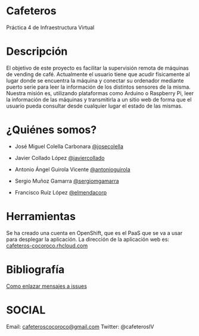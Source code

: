 Cafeteros
=========

Práctica 4 de Infraestructura Virtual

Descripción
============

El objetivo de este proyecto es facilitar la supervisión remota de máquinas de vending de café. Actualmente el usuario tiene que acudir físicamente al lugar donde se encuentra la máquina y conectar su ordenador mediante puerto serie para leer la información de los distintos sensores de la misma. Nuestra misión es, utilizando plataformas como Arduino o Raspberry Pi, leer la información de las máquinas y transmitirla a un sitio web de forma que el usuario pueda consultar desde cualquier lugar el estado de las mismas.

¿Quiénes somos?
===============

- José Miguel Colella Carbonara [@josecolella](https://github.com/josecolella)

- Javier Collado López [@javiercollado](https://github.com/javiercollado)

- Antonio Ángel Guirola Vicente [@antonioguirola](https://github.com/antonioguirola)

- Sergio Muñoz Gamarra [@sergiomgamarra](https://github.com/sergiomgamarra)

- Francisco Ruíz López [@elmendacorp](https://github.com/elmendacorp)

Herramientas
============

Se ha creado una cuenta en OpenShift, que es el PaaS que se va a usar
para desplegar la aplicación.
La dirección de la aplicación web es: [cafeteros-cocoroco.rhcloud.com](cafeteros-cocoroco.rhcloud.com)  




Bibliografía
============
[Como enlazar mensajes a issues][1]



[1]: http://stackoverflow.com/questions/1687262/link-to-github-issue-number-with-commit-message

SOCIAL
======
Email: cafeteroscocoroco@gmail.com
Twitter: @cafeterosIV

